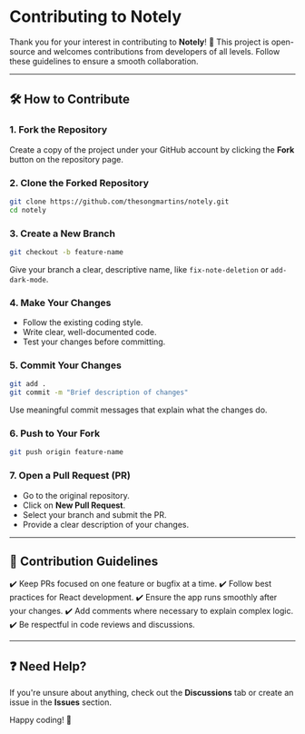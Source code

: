 # Contributing to Notely

Thank you for your interest in contributing to **Notely**! 🎉 This project is open-source and welcomes contributions from developers of all levels. Follow these guidelines to ensure a smooth collaboration.

---

## 🛠 How to Contribute

### 1. Fork the Repository

Create a copy of the project under your GitHub account by clicking the **Fork** button on the repository page.

### 2. Clone the Forked Repository

```sh
git clone https://github.com/thesongmartins/notely.git
cd notely
```

### 3. Create a New Branch

```sh
git checkout -b feature-name
```

Give your branch a clear, descriptive name, like `fix-note-deletion` or `add-dark-mode`.

### 4. Make Your Changes

- Follow the existing coding style.
- Write clear, well-documented code.
- Test your changes before committing.

### 5. Commit Your Changes

```sh
git add .
git commit -m "Brief description of changes"
```

Use meaningful commit messages that explain what the changes do.

### 6. Push to Your Fork

```sh
git push origin feature-name
```

### 7. Open a Pull Request (PR)

- Go to the original repository.
- Click on **New Pull Request**.
- Select your branch and submit the PR.
- Provide a clear description of your changes.

---

## 📝 Contribution Guidelines

✔️ Keep PRs focused on one feature or bugfix at a time.
✔️ Follow best practices for React development.
✔️ Ensure the app runs smoothly after your changes.
✔️ Add comments where necessary to explain complex logic.
✔️ Be respectful in code reviews and discussions.

---

## ❓ Need Help?

If you're unsure about anything, check out the **Discussions** tab or create an issue in the **Issues** section.

Happy coding! 🚀
